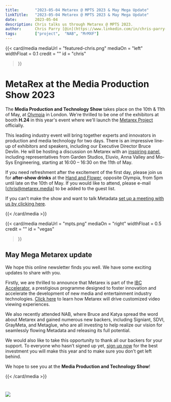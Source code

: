 ```yaml
---
title:       "2023-05-04 Metarex @ MPTS 2023 & May Mega Update"
linkTitle:   "2023-05-04 Metarex @ MPTS 2023 & May Mega Update"
date:        2023-05-04
description: Chris talks us through Metarex @ MPTS 2023.
author:      Chris Parry [@in](https://www.linkedin.com/in/chris-parry-2b0a607/)
tags:        ["project",  "NAB", "MrMXF"]
---
```


{{< card/media
      mediaUrl =  "featured-chris.png"
      mediaOn  =  "left"
      widthFloat = 0.1
      credit   =  ""
      id       =  "chris"
 >}}

<!-- markdownlint-disable MD025 -->
# MetaRex at the Media Production Show 2023

The **Media Production and Technology Show** takes place on the 10th & 11th of
May, at [Olympia](https://goo.gl/maps/eLfifzhXA63WTkYE6) in London. We're
thrilled to be one of the exhibitors at booth **H.24** in this year's event
where we'll launch the [Metarex Project](/) officially.

This leading industry event will bring together experts and innovators in
production and media technology for two days. There is an impressive line-up of
exhibitors and speakers, including our Executive Director Bruce Devlin. He will
be hosting a discussion on Metarex with an [inspiring
panel](https://www.mediaproductionshow.com/2023-seminar-programme/metarex-s-fedex-metadata-simplifies-workflows),
including representatives from Garden Studios, Eluvio, Anna Valley and Mo-Sys
Engineering, starting at 16:00 – 16:30 on the 11th of May.

If you need refreshment after the excitement of the first day, please join us
for **after-show drinks** at the [Hand and
Flower](https://goo.gl/maps/eLfifzhXA63WTkYE6), opposite Olympia, from 5pm until
late on the 10th of May. If you would like to attend, please e-mail
[chris@metarex.media] to be added to the guest list.

If you can’t make the show and want to talk Metadata [set up a meeting with us by clicking here](/meet/).

{{< /card/media >}}

<!-- ####################################################################### -->
{{< card/media
      mediaUrl =  "mpts.png"
      mediaOn  =  "right"
      widthFloat = 0.5
      credit   =  ""
      id       =  "vegas"
 >}}

## May Mega Metarex update

We hope this online newsletter finds you well. We have some exciting updates to
share with you.

Firstly, we are thrilled to announce that Metarex is part of the [IBC
Accelerator](https://show.ibc.org/responsive-narrative-factory), a prestigious
programme designed to foster innovation and accelerate the development of new
media and entertainment industry technologies. [Click
here](https://show.ibc.org/responsive-narrative-factory) to learn how Metarex
will drive customized video viewing experiences.

We also recently attended NAB, where Bruce and Katya spread the word about
Metarex and gained numerous new backers, including Signiant, SDVI, GrayMeta, and
Metaglue, who are all investing to help realize our vision for seamlessly
flowing Metadata and releasing its full potential.

We would also like to take this opportunity to thank all our backers for your
support. To everyone who hasn’t signed up yet, [sign up now](/contact) for the
best investment you will make this year and to make sure you don’t get left
behind.

We hope to see you at the **Media Production and Technology Show**!

{{< /card/media >}}

<a href="https://www.mediaproductionshow.com/2023-seminar-programme/metarex-s-fedex-metadata-simplifies-workflows"
  target="_blank"   >
    <div class="container" style="margin-top:40px;">
      <img class="ui fluid spaced bordered image" src="mpts-panel.png">
    </div>
</a>
